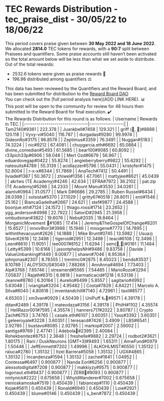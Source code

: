 # TEC Rewards Distribution - tec_praise_dist  - 30/05/22 to 18/06/22 
This period covers praise given between **30 May 2022 and 18 June 2022**. 
We allocated **2814.0** TEC tokens for rewards, with a **90:7** split between Praisees and quantifiers. Some praise accounts still haven’t been activated so the total amount below will be less than what we set aside to distribute. Out of the total rewards:   
* 2532.6 tokens were given as praise rewards :pray:  
* 196.98 distributed among quantifiers :balance_scale: 
    
This data has been reviewed by the Quantifiers and the Reward Board, and has been submitted for distribution to the [Reward Board DAO](https://xdai.aragon.blossom.software/#/rewardboardtec/)    
You can check out the [full period analysis here](ADD LINK HERE). :bar_chart:    
This post will be open to the community for review for 48 hours then submitted to the Reward Board for final execution. :heavy_check_mark:   
The Rewards Distribution for this round is as follows:
| Username                        |   Rewards in TEC |
|:--------------------------------|-----------------:|
| Tam2140#9361                    |       222.378    |
| Juankbell#7458                  |       129.321    |
| griff (💜, 💜)#8888             |       120.118    |
| Vyvy-vi#5040                    |       116.787    |
| durgadas#9280                   |        99.9974   |
| GideonRo#3175                   |        96.8578   |
| Zeptimus#3359                   |        76.3491   |
| Nuggan#5183                     |        74.3224   |
| nic#9212                        |        67.4081   |
| chuygarcia.eth#6692             |        65.0884   |
| divine_comedian#5493            |        61.5685   |
| bear100#9085                    |        60.8092   |
| r33pich33p#6906                 |        58.048    |
| Mert Ozd#6679                   |        56.967    |
| eduardovegap#0422               |        55.8274   |
| angieberryberry#9822            |        55.6292   |
| natesuits#4789                  |        55.3139   |
| acidlazzer#5796                 |        55.0431   |
| kristofer#1475                  |        52.8004   |
| r-x-x#8344                      |        51.7869   |
| AnaTech#7412                    |        50.4491   |
| liviade#1387                    |        50.3672   |
| zhiwei#1356                     |        47.7061   |
| mattyjee#8621                   |        45.0439   |
| akrtws (TE Academy)#4246        |        42.634    |
| EFRA#7972                       |        36.2102   |
| pat.zip (TE Academy)#5266       |        34.2333   |
| Mount Manu#3530                 |        34.0261   |
| alantv#0964                     |        31.0577   |
| Mark D#6686                     |        29.2785   |
| Ruben Russel#6434               |        28.0398   |
| solsista#5370                   |        27.1029   |
| gritty67#0518                   |        26.8011   |
| enti#1546                       |        25.162    |
| BiancaGadelha#2667              |        24.621    |
| stef#9877                       |        24.4588   |
| boonjue.eth#7124                |        24.1572   |
| thiago.rossi#1714               |        23.2652   |
| ygg_anderson#4998               |        22.7922   |
| SatoriD#2945                    |        21.3958   |
| ombudsman#3822                  |        19.6076   |
| Nebs#2035                       |        18.8464   |
| MorganicMovement 🍄#1085        |        17.414    |
| Jeremy&TheGospelOfChange#8201   |        15.6527   |
| innov8tor3#3988                 |        15.1946   |
| missgene#7773                   |        14.7895   |
| withinthevacuum#2626            |        14.1888   |
| Mike Brunt#0745                 |        13.5982   |
| Usua◎ Silver#2618               |        12.3498   |
| tigeroid#2951                   |        12.3498   |
| teaci#6108                      |        12.3498   |
| Leen#8610                       |        11.9051   |
| lee0007#8152                    |        11.6294   |
| sem(🌸,🐝)#0161                 |        11.1484   |
| Letty#5399                      |        10.6168   |
| jasontphelpsNH#9486             |         9.83758  |
| Davide | ValueUnbanking#1449    |         9.00877  |
| shawn#7046                      |         8.95364  |
| johnjonas#2307                  |         8.78355  |
| trentmc0#2875                   |         8.45023  |
| bends#3537                      |         8.10789  |
| ALOYSIOUS#3049                  |         7.88268  |
| AnnAnna#4694                    |         7.73403  |
| Alp#3768                        |         7.65746  |
| streamerd#5565                  |         7.54485  |
| MarioRozo#3294                  |         7.05837  |
| Rajath#6315                     |         6.9818   |
| karmaticacid#1218               |         6.53136  |
| Jeanne#8780                     |         6.30164  |
| Aurelio#6499                    |         5.8557   |
| sagitario#4992                  |         5.63048  |
| iviangita#3204                  |         4.95482  |
| Costa#7828                      |         4.84221  |
| Marcelo A. Silva#6040           |         4.80618  |
| inventandchill#7140             |         4.72961  |
| taxil#8577                      |         4.65303  |
| xm3van#0929                     |         4.50439  |
| UniPuff 🜐🐙#9571                |         4.39178  |
| ddan#2489                       |         4.39178  |
| mateodaza#3156                  |         4.39178  |
| PhilH#1102                      |         4.35574  |
| HellRazor001#7595               |         4.35574  |
| hanners717#2022                 |         3.80787  |
| Crypto Zach#6753                |         3.74765  |
| casale.eth#6107                 |         3.60351  |
| Yass#3392                       |         3.60351  |
| geleeroyale#3228                |         3.60351  |
| teresacd#7426                   |         3.4909   |
| LBS#6541                        |         2.92785  |
| bustavo#8085                    |         2.92785  |
| markop#2007                     |         2.59002  |
| santigs#9769                    |         2.47741  |
| Adebola🤴#2399                  |         2.40084  |
| Rohekbenitez#8753               |         2.3648   |
| freshelle#9882                  |         2.29724  |
| rodbot2#3621                    |         1.80175  |
| Rani / DuskNeurons [GMT+3]#9493 |         1.65311  |
| AmwFund#0979                    |         1.50446  |
| JeffEmmett#7202                 |         1.49996  |
| ALKOHLMIST#0550                 |         1.35132  |
| raluca#2780                     |         1.35132  |
| Itzel Barrera#5058              |         1.35132  |
| UGX#4865                        |         1.35132  |
| Incandenza#1594                 |         1.35132  |
| zache#1641                      |         1.04952  |
| Contessa#6497                   |         0.900877 |
| Nanda Eorl#6256                 |         0.900877 |
| alexsotodigital#7208            |         0.900877 |
| makkiyzy#9575                   |         0.900877 |
| logonaut.eth#9437               |         0.900877 |
| ZER8🧠#9093                     |         0.900877 |
| nintynick#2222                  |         0.675658 |
| WhyldWanderer#7002              |         0.675658 |
| irenioskamoska#7519             |         0.450439 |
| fabiancep#1110                  |         0.450439 |
| Kojak#5611                      |         0.450439 |
| Ronald#6940                     |         0.450439 |
| Loie#2921                       |         0.450439 |
| blume#0146                      |         0.450439 |
| s_ben#7872                      |         0.450439 |